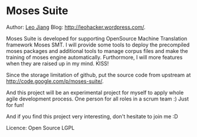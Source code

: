# Moses Suite
Author: [Leo Jiang](leo.jiang.dev@gmail.com) Blog: http://leohacker.wordpress.com/.

Moses Suite is developed for supporting OpenSource Machine Translation framework Moses SMT. I will provide some tools to deploy the precompiled moses packages and additional tools to manage corpus files and make the training of moses engine automatically. Furthormore, I will more features when they are raised up in my mind. KISS!

Since the storage limitation of github, put the source code from upstream at http://code.google.com/p/moses-suite/.

And this project will be an experimental project for myself to apply whole agile development process. One person for all roles in a scrum team :) Just for fun!

And if you find this project very interesting, don't hesitate to join me :D

Licence: Open Source LGPL
